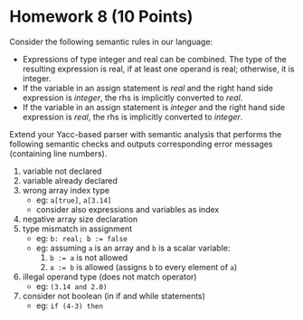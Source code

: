 # Homework 8 (10 Points)

Consider the following semantic rules in our language:

- Expressions of type integer and real can be combined. The type of the
  resulting expression is real, if at least one operand is real; otherwise, it
  is integer.
- If the variable in an assign statement is *real* and the right hand side
  expression is *integer*, the rhs is implicitly converted to *real*.
- If the variable in an assign statement is *integer* and the right hand side
  expression is *real*, the rhs is implicitly converted to *integer*.

Extend your Yacc-based parser with semantic analysis that performs the
following semantic checks and outputs corresponding error messages (containing
line numbers).

1. variable not declared
2. variable already declared
3. wrong array index type
    - eg: `a[true]`, `a[3.14]`
    - consider also expressions and variables as index
4. negative array size declaration
5. type mismatch in assignment
    - eg: `b: real; b := false`
    - eg: assuming `a` is an array and `b` is a scalar variable:
        1. `b := a` is not allowed
        2. `a := b` is allowed (assigns `b` to every element of `a`)
6. illegal operand type (does not match operator)
    - eg: `(3.14 and 2.0)`
7. consider not boolean (in if and while statements)
    - eg: `if (4-3) then `
